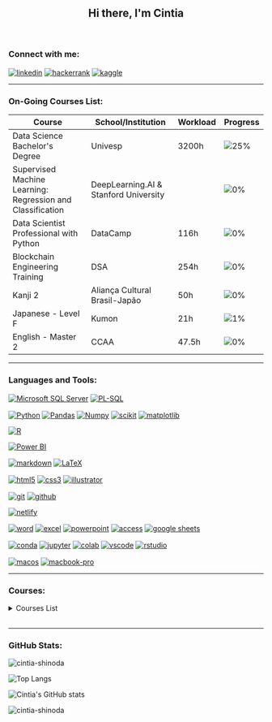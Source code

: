 <h2 align="center">Hi there, I'm Cintia</h2>
<br>


<h3 align="left">Connect with me:</h3>
<p align="left">
<a href="https://www.linkedin.com/in/cintiashinoda/" target="blank"><img align="center" src="https://img.shields.io/badge/LinkedIn-0077B5?style=for-the-badge&logo=linkedin&logoColor=white)" alt="linkedin"/></a>
<a href="https://www.hackerrank.com/cintia_shinoda" target="blank"><img align="center" src="https://img.shields.io/badge/-Hackerrank-2EC866?style=for-the-badge&logo=HackerRank&logoColor=white" alt="hackerrank"/></a>
<a href="https://www.kaggle.com/shinoda" target="blank"><img align="center" src="https://img.shields.io/badge/Kaggle-20BEFF?style=for-the-badge&logo=Kaggle&logoColor=white" alt="kaggle"/></a>
<br>

---

<h3 align="left">On-Going Courses List:</h3>

| Course | School/Institution | Workload | Progress |
|--------|--------------------|----------|----------|
| Data Science Bachelor's Degree | Univesp | 3200h | ![25%](https://progress-bar.dev/25) |
| Supervised Machine Learning: Regression and Classification | DeepLearning.AI & Stanford University |  | ![0%](https://progress-bar.dev/0) |
| Data Scientist Professional with Python | DataCamp | 116h | ![0%](https://progress-bar.dev/0) |
| Blockchain Engineering Training | DSA | 254h | ![0%](https://progress-bar.dev/0) |
| Kanji 2 | Aliança Cultural Brasil-Japão |  50h | ![0%](https://progress-bar.dev/0) |
| Japanese - Level F | Kumon | 21h | ![1%](https://progress-bar.dev/1) |
| English - Master 2 | CCAA | 47.5h | ![0%](https://progress-bar.dev/0) |

<!--
<a href="" target="blank"><img align="center" src="" alt=""/></a>
-->

----------
<h3 align="left">Languages and Tools:</h3>
<p>
<a href="https://www.microsoft.com/en-us/sql-server" target="blank"><img align="center" src="https://img.shields.io/badge/Microsoft%20SQL%20Server-CC2927?style=for-the-badge&logo=microsoft%20sql%20server&logoColor=white" alt="Microsoft SQL Server"/></a>
<a href="https://www.oracle.com/database/sqldeveloper/" target="blank"><img align="center" src="https://img.shields.io/badge/PLSQL-F80000?style=for-the-badge&logo=oracle&logoColor=black" alt="PL-SQL"/></a>

<p>
<a href="https://www.python.org/" target="blank"><img align="center" src="https://img.shields.io/badge/Python-FFD43B?style=for-the-badge&logo=python&logoColor=blue" alt="Python"/></a>
<a href="https://pandas.pydata.org/" target="blank"><img align="center" src="https://img.shields.io/badge/Pandas-2C2D72?style=for-the-badge&logo=pandas&logoColor=white" alt="Pandas"/></a>
<a href="https://numpy.org/" target="blank"><img align="center" src="https://img.shields.io/badge/Numpy-777BB4?style=for-the-badge&logo=numpy&logoColor=white" alt="Numpy"/></a>
<a href="https://scikit-learn.org/" target="blank"><img align="center" src="https://img.shields.io/badge/scikit_learn-F7931E?style=for-the-badge&logo=scikit-learn&logoColor=white" alt="scikit"/></a>
<a href="https://matplotlib.org/" target="blank"><img align="center" src="https://img.shields.io/badge/Matplotlib-%23ffffff.svg?style=for-the-badge&logo=Matplotlib&logoColor=black" alt="matplotlib"/></a>

<p>
<a href="" target="blank"><img align="center" src="https://img.shields.io/badge/R-276DC3?style=for-the-badge&logo=r&logoColor=white" alt="R"/></a>

<p>
<a href="" target="blank"><img align="center" src="https://img.shields.io/badge/PowerBI-F2C811?style=for-the-badge&logo=Power%20BI&logoColor=white" alt="Power BI"/></a>

<p>
<a href="" target="blank"><img align="center" src="https://img.shields.io/badge/Markdown-000000?style=for-the-badge&logo=markdown&logoColor=white" alt="markdown"/></a>
<a href="" target="blank"><img align="center" src="https://img.shields.io/badge/LaTeX-47A141?style=for-the-badge&logo=LaTeX&logoColor=white" alt="LaTeX"/></a>

<p>
<a href="" target="blank"><img align="center" src="https://img.shields.io/badge/HTML5-E34F26?style=for-the-badge&logo=html5&logoColor=white" alt="html5"/></a>
<a href="" target="blank"><img align="center" src="https://img.shields.io/badge/CSS3-1572B6?style=for-the-badge&logo=css3&logoColor=white" alt="css3"/></a>
<a href="https://www.adobe.com/products/illustrator.html" target="blank"><img align="center" src="https://img.shields.io/badge/Adobe%20Illustrator-FF9A00?style=for-the-badge&logo=adobe%20illustrator&logoColor=white" alt="illustrator"/></a>

<p>
<a href="https://git-scm.com/" target="blank"><img align="center" src="https://img.shields.io/badge/GIT-E44C30?style=for-the-badge&logo=git&logoColor=white" alt="git"/></a>
<a href="https://github.com/" target="blank"><img align="center" src="https://img.shields.io/badge/GitHub-100000?style=for-the-badge&logo=github&logoColor=white" alt="github"/></a>

<p>
<a href="" target="blank"><img align="center" src="https://img.shields.io/badge/Netlify-00C7B7?style=for-the-badge&logo=netlify&logoColor=white" alt="netlify"/></a>

<p>
<a href="" target="blank"><img align="center" src="https://img.shields.io/badge/Microsoft_Word-2B579A?style=for-the-badge&logo=microsoft-word&logoColor=white" alt="word"/></a>
<a href="" target="blank"><img align="center" src="https://img.shields.io/badge/Microsoft_Excel-217346?style=for-the-badge&logo=microsoft-excel&logoColor=white" alt="excel"/></a>
<a href="" target="blank"><img align="center" src="https://img.shields.io/badge/Microsoft_PowerPoint-B7472A?style=for-the-badge&logo=microsoft-powerpoint&logoColor=white" alt="powerpoint"/></a>
<a href="" target="blank"><img align="center" src="https://img.shields.io/badge/Microsoft_Access-A4373A?style=for-the-badge&logo=microsoft-access&logoColor=white" alt="access"/></a>
<a href="" target="blank"><img align="center" src="https://img.shields.io/badge/Google%20Sheets-34A853?style=for-the-badge&logo=google-sheets&logoColor=white" alt="google sheets"/></a>

<p>
<a href="" target="blank"><img align="center" src="https://img.shields.io/badge/conda-342B029.svg?&style=for-the-badge&logo=anaconda&logoColor=white" alt="conda"/></a>
<a href="" target="blank"><img align="center" src="https://img.shields.io/badge/Jupyter-F37626.svg?&style=for-the-badge&logo=Jupyter&logoColor=white" alt="jupyter"/></a>
<a href="" target="blank"><img align="center" src="https://img.shields.io/badge/Colab-F9AB00?style=for-the-badge&logo=googlecolab&color=525252" alt="colab"/></a>
<a href="" target="blank"><img align="center" src="https://img.shields.io/badge/VSCode-0078D4?style=for-the-badge&logo=visual%20studio%20code&logoColor=white" alt="vscode"/></a>
<a href="https://posit.co/" target="blank"><img align="center" src="https://img.shields.io/badge/RStudio-75AADB?style=for-the-badge&logo=RStudio&logoColor=white" alt="rstudio"/></a>

<p>
<a href="" target="blank"><img align="center" src="https://img.shields.io/badge/mac%20os-000000?style=for-the-badge&logo=apple&logoColor=white" alt="macos"/></a>
<a href="" target="blank"><img align="center" src="https://img.shields.io/badge/Apple-MacBook_Pro_2017-333333?style=for-the-badge&logo=apple&logoColor=white" alt="macbook-pro"/></a>
<br>



----
<h3 align="left">Courses:</h3>

<details>
<summary>Courses List</summary>

| Course | School/Institution | Workload | Skills |
|--------|--------------------|----------|--------|
| Introdução à Lógica de Programação | Impacta | 40h |  |
| Introdução à Lógica de Programação Orientada a Objetos | Impacta | 16h |  |
| Introdução à Física Quântica | b_arco | 12h |  |
| Making Sense of Data | Google |  |  |
| The Data Scientist's Toolbox | Johns Hopkins University |  | R |
| Big Data and Social Physics | MIT |  |  |
| Adobe Illustrator | Cadritech | 32h | Adobe Illustrator |
| Envisioning Big Data | FIAP | 20h |  |
| WordPress for Beginners | Udemy |  | WordPress |
| Internet History, Technology, and Security | University of Michigan |  |  |
| Introduction to HTML5 | University of Michigan |  |  |
| Bitcoin e Blockchain | FIAP | 6h |  |
| Modelagem de Dados | Fundação Bradesco | 35h |  |
| Administrando e Armazenando Dados | Fundação Bradesco | 31h | SQL Server |
| Projetando e Implementando Dados com SQL Server 2005 | Fundação Bradesco | 58h | SQL Server |
| Java e Orientação a Objetos | Caelum | 40h | Java |
| Java para Desenvolvimento Web | Caelum | 40h | Java |
| Laboratório Java com Testes, JSF e Design Patterns | Caelum | 20h | Java |
| Estatística I: Entenda seus dados com R | Alura | 8h | R |
| Estatística II: Aprofundando em Hipóteses e Correlações | Alura | 8h |  |
| Introduction to R | DataCamp |  | R |
| Swift 3: Desenvolvendo para iOS no XCode - parte I | Alura |  | Swift |
| Swift 3: Desenvolvendo para iOS no XCode - parte II | Alura |  | Swift |
| Big Data Science - Machine Learning e Data Mining | FIAP | 32h | R |
| Data Science: Primeiros Passos | Alura | 6h |  |
| Python e Orientação a Objetos | Caelum | 32h | Python |
| Big Data | Prandiano | 96h | Math |
| Blockchain | Prandiano | 48h | Math, Blockchain, Cryptography |

</details>

<br>


---
<h3 align="left">GitHub Stats:</h3>

<p align="left"> <img src="https://komarev.com/ghpvc/?username=cintia-shinoda&label=Profile%20views&color=0e75b6&style=flat" alt="cintia-shinoda" /> </p>

![Top Langs](https://github-readme-stats.vercel.app/api/top-langs/?username=cintia-shinoda&theme=default&show_icons=true)

![Cintia's GitHub stats](https://github-readme-stats.vercel.app/api?username=cintia-shinoda&theme=default&show_icons=true)

<p><img align="center" src="https://github-readme-streak-stats.herokuapp.com/?user=cintia-shinoda&" alt="cintia-shinoda" /></p>



<!--
- 🔭 I’m currently working on ...
- 🌱 I’m currently learning ...
- 👨‍💻 All of my projects are available at [GitHub](https://github.com/cintia-shinoda)
- 👯 I’m looking to collaborate on ...
- 🤔 I’m looking for help with ...
- 💬 Ask me about ...
- 😄 Pronouns: ...
- ⚡ Fun fact: ...

- 🌱 I’m currently learning/studying:
    - Python
    - Blockchain
    - AI
    - English
    - Japanese


-->




<!--
<p align="left"> 
<img src="https://raw.githubusercontent.com/devicons/devicon/c7d326b6009e60442abc35fa45706d6f30ee4c8e/icons/microsoftsqlserver/microsoftsqlserver-plain-wordmark.svg" alt="SQL Server Logo" width="50" height="50"/> <img src="https://raw.githubusercontent.com/devicons/devicon/c7d326b6009e60442abc35fa45706d6f30ee4c8e/icons/oracle/oracle-original.svg" alt="Oracle Logo" width="50" height="50"/>

<a href="https://www.python.org" target="_blank" rel="noreferrer"> <img src="https://raw.githubusercontent.com/devicons/devicon/master/icons/python/python-original.svg" alt="python" width="50" height="50"/></a><a href="https://pandas.pydata.org/" target="_blank" rel="noreferrer"> <img src="https://raw.githubusercontent.com/devicons/devicon/2ae2a900d2f041da66e950e4d48052658d850630/icons/pandas/pandas-original.svg" alt="pandas" width="50" height="50"/> </a>  <a href="https://scikit-learn.org/" target="_blank" rel="noreferrer"> <img src="https://upload.wikimedia.org/wikipedia/commons/0/05/Scikit_learn_logo_small.svg" alt="scikit_learn" width="50" height="50"/> </a> <a href="https://seaborn.pydata.org/" target="_blank" rel="noreferrer"> <img src="https://seaborn.pydata.org/_images/logo-mark-lightbg.svg" alt="seaborn" width="50" height="50"/> </a>

<a href="https://www.w3schools.com/css/" target="_blank" rel="noreferrer"> <img src="https://raw.githubusercontent.com/devicons/devicon/master/icons/css3/css3-original-wordmark.svg" alt="css3" width="50" height="50"/> </a><a href="https://www.w3.org/html/" target="_blank" rel="noreferrer"> <img src="https://raw.githubusercontent.com/devicons/devicon/master/icons/html5/html5-original-wordmark.svg" alt="html5" width="50" height="50"/> </a><a href="https://www.adobe.com/in/products/illustrator.html" target="_blank" rel="noreferrer"> <img src="https://www.vectorlogo.zone/logos/adobe_illustrator/adobe_illustrator-icon.svg" alt="illustrator" width="50" height="50"/> </a>

<img src="https://raw.githubusercontent.com/devicons/devicon/c7d326b6009e60442abc35fa45706d6f30ee4c8e/icons/git/git-original.svg" alt="Git Logo" width="50" height="50"/> <img src="https://raw.githubusercontent.com/devicons/devicon/c7d326b6009e60442abc35fa45706d6f30ee4c8e/icons/github/github-original.svg" alt="GitHub Logo" width="50" height="50"/>

<img src="https://raw.githubusercontent.com/devicons/devicon/c7d326b6009e60442abc35fa45706d6f30ee4c8e/icons/jupyter/jupyter-original-wordmark.svg" alt="Jupyter Logo" width="50" height="50"/></p>

<img src="" alt="" width="50" height="50"/>
-->